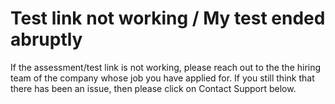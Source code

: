 # Test link not working / My test ended abruptly

If the assessment/test link is not working, please reach out to the the hiring team of the company whose job you have applied for. If you still think that there has been an issue, then please click on Contact Support below.


